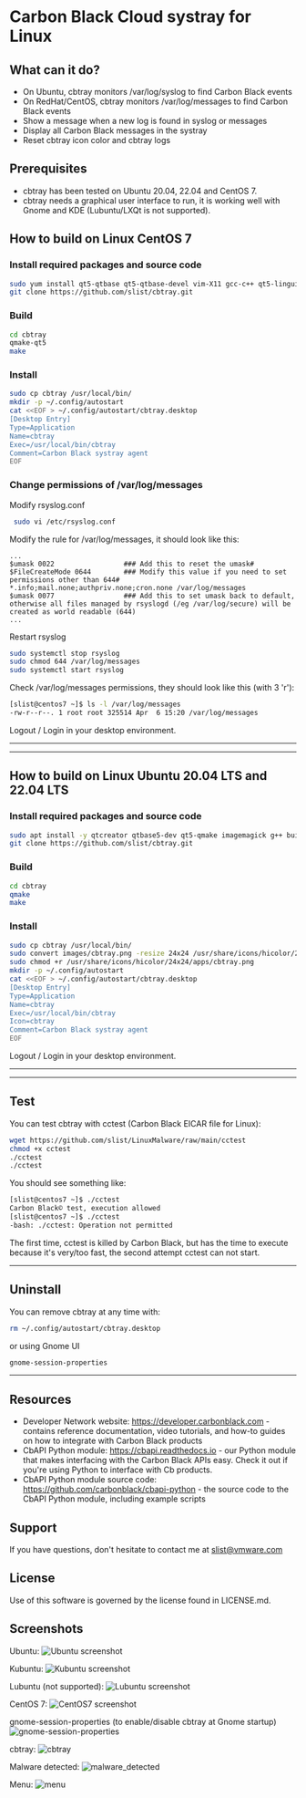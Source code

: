 # Carbon Black Cloud systray for Linux

## What can it do? 

* On Ubuntu, cbtray monitors /var/log/syslog to find Carbon Black events
* On RedHat/CentOS, cbtray monitors /var/log/messages to find Carbon Black events
* Show a message when a new log is found in syslog or messages
* Display all Carbon Black messages in the systray
* Reset cbtray icon color and cbtray logs

## Prerequisites

* cbtray has been tested on Ubuntu 20.04, 22.04 and CentOS 7.
* cbtray needs a graphical user interface to run, it is working well with Gnome and KDE (Lubuntu/LXQt is not supported).

## How to build on Linux CentOS 7

### Install required packages and source code
``` sh
sudo yum install qt5-qtbase qt5-qtbase-devel vim-X11 gcc-c++ qt5-linguist git
git clone https://github.com/slist/cbtray.git
```

### Build
``` sh
cd cbtray
qmake-qt5
make
``` 

### Install

``` sh
sudo cp cbtray /usr/local/bin/
mkdir -p ~/.config/autostart
cat <<EOF > ~/.config/autostart/cbtray.desktop 
[Desktop Entry]
Type=Application
Name=cbtray
Exec=/usr/local/bin/cbtray
Comment=Carbon Black systray agent
EOF
``` 

### Change permissions of /var/log/messages

Modify rsyslog.conf
``` sh
 sudo vi /etc/rsyslog.conf
``` 

Modify the rule for /var/log/messages, it should look like this:
```
...
$umask 0022                 ### Add this to reset the umask#
$FileCreateMode 0644        ### Modify this value if you need to set permissions other than 644#
*.info;mail.none;authpriv.none;cron.none /var/log/messages
$umask 0077                 ### Add this to set umask back to default, otherwise all files managed by rsyslogd (/eg /var/log/secure) will be created as world readable (644)
...
```

Restart rsyslog

``` sh
sudo systemctl stop rsyslog
sudo chmod 644 /var/log/messages
sudo systemctl start rsyslog
``` 

Check /var/log/messages permissions, they should look like this (with 3 'r'):
``` sh
[slist@centos7 ~]$ ls -l /var/log/messages
-rw-r--r--. 1 root root 325514 Apr  6 15:20 /var/log/messages
``` 
Logout / Login in your desktop environment.

***
***
## How to build on Linux Ubuntu 20.04 LTS and 22.04 LTS

### Install required packages and source code
``` sh
sudo apt install -y qtcreator qtbase5-dev qt5-qmake imagemagick g++ build-essential git
git clone https://github.com/slist/cbtray.git
```

### Build
``` sh
cd cbtray
qmake
make
``` 

### Install

``` sh
sudo cp cbtray /usr/local/bin/
sudo convert images/cbtray.png -resize 24x24 /usr/share/icons/hicolor/24x24/apps/cbtray.png
sudo chmod +r /usr/share/icons/hicolor/24x24/apps/cbtray.png
mkdir -p ~/.config/autostart
cat <<EOF > ~/.config/autostart/cbtray.desktop 
[Desktop Entry]
Type=Application
Name=cbtray
Exec=/usr/local/bin/cbtray
Icon=cbtray
Comment=Carbon Black systray agent
EOF
``` 
Logout / Login in your desktop environment.

***
***
## Test

You can test cbtray with cctest (Carbon Black EICAR file for Linux):
``` sh
wget https://github.com/slist/LinuxMalware/raw/main/cctest
chmod +x cctest
./cctest
./cctest
```

You should see something like:

``` sh
[slist@centos7 ~]$ ./cctest
Carbon Black© test, execution allowed
[slist@centos7 ~]$ ./cctest
-bash: ./cctest: Operation not permitted
```

The first time, cctest is killed by Carbon Black, but has the time to execute because it's very/too fast, the second attempt cctest can not start.

***
## Uninstall

You can remove cbtray at any time with:
``` sh
rm ~/.config/autostart/cbtray.desktop
```

or using Gnome UI
``` sh
gnome-session-properties 
```

***
## Resources

* Developer Network website: https://developer.carbonblack.com - contains reference documentation, video tutorials, and how-to guides on how to integrate with Carbon Black products
* CbAPI Python module: https://cbapi.readthedocs.io - our Python module that makes interfacing with the Carbon Black APIs easy. Check it out if you're using Python to interface with Cb products.
* CbAPI Python module source code: https://github.com/carbonblack/cbapi-python - the source code to the CbAPI Python module, including example scripts

## Support

If you have questions, don't hesitate to contact me at slist@vmware.com

## License

Use of this software is governed by the license found in LICENSE.md.

## Screenshots

Ubuntu:
![Ubuntu screenshot](./screenshots/ubuntu.png)

Kubuntu:
![Kubuntu screenshot](./screenshots/kubuntu.png)

Lubuntu (not supported):
![Lubuntu screenshot](./screenshots/lubuntu.png)


CentOS 7:
![CentOS7 screenshot](./screenshots/centos7.png)

gnome-session-properties (to enable/disable cbtray at Gnome startup)
![gnome-session-properties](./screenshots/gnome-session-properties.png)

cbtray:
![cbtray](./screenshots/cbtray.png)

Malware detected:
![malware_detected](./screenshots/malware_detected.png)

Menu:
![menu](./screenshots/menu.png)
